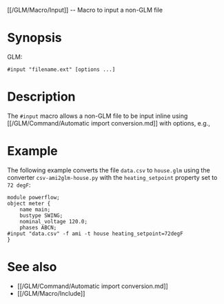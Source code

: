 [[/GLM/Macro/Input]] -- Macro to input a non-GLM file

# Synopsis

GLM:

~~~~
#input "filename.ext" [options ...]
~~~~

# Description

The `#input` macro allows a non-GLM file to be input inline using [[/GLM/Command/Automatic import conversion.md]] with options, e.g., 

# Example

The following example converts the file `data.csv` to `house.glm` using the converter `csv-ami2glm-house.py` with the `heating_setpoint` property set to `72 degF`:

~~~~
module powerflow;
object meter {
    name main;
    bustype SWING;
    nominal_voltage 120.0;
    phases ABCN;
#input "data.csv" -f ami -t house heating_setpoint=72degF
}
~~~~

# See also

* [[/GLM/Command/Automatic import conversion.md]]
* [[/GLM/Macro/Include]]
